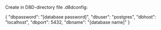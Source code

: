Create in D8D-directory file .d8dconfig:

{
	"dbpassword": "[database password]",
	"dbuser": "postgres",
	"dbhost": "localhost",
	"dbport": 5432,
	"dbname": "[database name]"
}